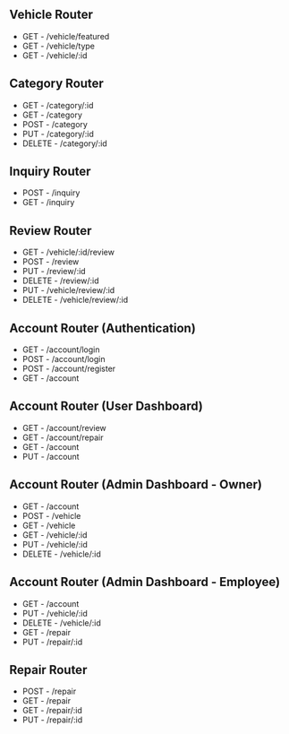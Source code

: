 ## Vehicle Router

* GET - /vehicle/featured
* GET - /vehicle/type
* GET - /vehicle/:id

## Category Router

* GET - /category/:id
* GET - /category
* POST - /category
* PUT - /category/:id
* DELETE - /category/:id

## Inquiry Router

* POST - /inquiry
* GET - /inquiry

## Review Router

* GET - /vehicle/:id/review
* POST - /review
* PUT - /review/:id
* DELETE - /review/:id
* PUT - /vehicle/review/:id
* DELETE - /vehicle/review/:id

## Account Router (Authentication)

* GET - /account/login
* POST - /account/login
* POST - /account/register
* GET - /account

## Account Router (User Dashboard)

* GET - /account/review
* GET - /account/repair
* GET - /account
* PUT - /account

## Account Router (Admin Dashboard - Owner)

* GET - /account
* POST - /vehicle
* GET - /vehicle
* GET - /vehicle/:id
* PUT - /vehicle/:id
* DELETE - /vehicle/:id

## Account Router (Admin Dashboard - Employee)

* GET - /account
* PUT - /vehicle/:id
* DELETE - /vehicle/:id
* GET - /repair
* PUT - /repair/:id

## Repair Router

* POST - /repair
* GET - /repair
* GET - /repair/:id
* PUT - /repair/:id